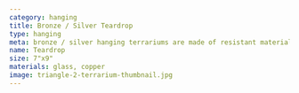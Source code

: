 ```yaml
---
category: hanging
title: Bronze / Silver Teardrop
type: hanging 
meta: bronze / silver hanging terrariums are made of resistant materials.
name: Teardrop
size: 7"x9"
materials: glass, copper
image: triangle-2-terrarium-thumbnail.jpg
---
```

